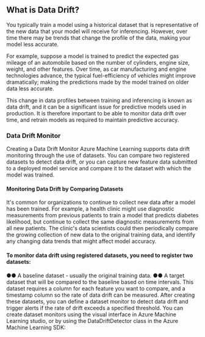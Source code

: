 ## What is Data Drift?You typically train a model using a historical dataset that is representative of the new data that your model will receive for inferencing. However, over time there may be trends that change the profile of the data, making your model less accurate.For example, suppose a model is trained to predict the expected gas mileage of an automobile based on the number of cylinders, engine size, weight, and other features. Over time, as car manufacturing and engine technologies advance, the typical fuel-efficiency of vehicles might improve dramatically; making the predictions made by the model trained on older data less accurate.This change in data profiles between training and inferencing is known as data drift, and it can be a significant issue for predictive models used in production. It is therefore important to be able to monitordata drift over time, and retrain models as required to maintain predictive accuracy.### Data Drift MonitorCreating a Data Drift MonitorAzure Machine Learning supports data drift monitoring through the use of datasets. You can comparetwo registered datasets to detect data drift, or you can capture new feature data submitted to a deployedmodel service and compare it to the dataset with which the model was trained.#### Monitoring Data Drift by Comparing DatasetsIt's common for organizations to continue to collect new data after a model has been trained. Forexample, a health clinic might use diagnostic measurements from previous patients to train a model thatpredicts diabetes likelihood, but continue to collect the same diagnostic measurements from all newpatients. The clinic's data scientists could then periodically compare the growing collection of new datato the original training data, and identify any changing data trends that might affect model accuracy.#### To monitor data drift using registered datasets, you need to register two datasets:●● A baseline dataset - usually the original training data.●● A target dataset that will be compared to the baseline based on time intervals. This dataset requires acolumn for each feature you want to compare, and a timestamp column so the rate of data drift canbe measured.After creating these datasets, you can define a dataset monitor to detect data drift and trigger alerts if therate of drift exceeds a specified threshold. You can create dataset monitors using the visual interface inAzure Machine Learning studio, or by using the DataDriftDetector class in the Azure Machine LearningSDK: